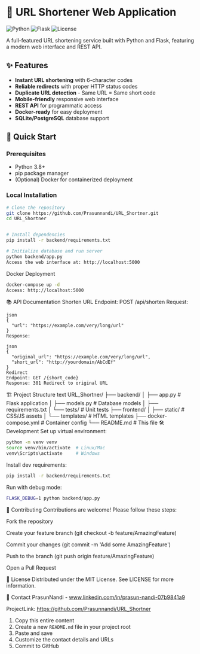 # 🔗 URL Shortener Web Application

![Python](https://img.shields.io/badge/python-3.8+-blue.svg)
![Flask](https://img.shields.io/badge/flask-2.0+-lightgrey.svg)
![License](https://img.shields.io/badge/license-MIT-green.svg)

A full-featured URL shortening service built with Python and Flask, featuring a modern web interface and REST API.

## ✨ Features

- **Instant URL shortening** with 6-character codes
- **Reliable redirects** with proper HTTP status codes
- **Duplicate URL detection** - Same URL = Same short code
- **Mobile-friendly** responsive web interface
- **REST API** for programmatic access
- **Docker-ready** for easy deployment
- **SQLite/PostgreSQL** database support

## 🚀 Quick Start

### Prerequisites
- Python 3.8+
- pip package manager
- (Optional) Docker for containerized deployment

### Local Installation
```bash
# Clone the repository
git clone https://github.com/Prasunnandi/URL_Shortner.git
cd URL_Shortner


# Install dependencies
pip install -r backend/requirements.txt

# Initialize database and run server
python backend/app.py
Access the web interface at: http://localhost:5000
```
Docker Deployment

```bash
docker-compose up -d
Access: http://localhost:5000
```

📚 API Documentation
Shorten URL
Endpoint: POST /api/shorten
Request:
```
json
{
  "url": "https://example.com/very/long/url"
}
Response:

json
{
  "original_url": "https://example.com/very/long/url",
  "short_url": "http://yourdomain/AbCdEf"
}
Redirect
Endpoint: GET /{short_code}
Response: 301 Redirect to original URL
```
🏗 Project Structure
text
URL_Shortner/
├── backend/
│   ├── app.py         # Flask application
│   ├── models.py      # Database models
│   ├── requirements.txt
│   └── tests/         # Unit tests
├── frontend/
│   ├── static/        # CSS/JS assets
│   └── templates/     # HTML templates
├── docker-compose.yml # Container config
└── README.md         # This file
🛠 Development
Set up virtual environment:

```bash
python -m venv venv
source venv/bin/activate  # Linux/Mac
venv\Scripts\activate     # Windows
```

Install dev requirements:

```bash
pip install -r backend/requirements.txt
```
Run with debug mode:

```bash
FLASK_DEBUG=1 python backend/app.py
```
🤝 Contributing
Contributions are welcome! Please follow these steps:

Fork the repository

Create your feature branch (git checkout -b feature/AmazingFeature)

Commit your changes (git commit -m 'Add some AmazingFeature')

Push to the branch (git push origin feature/AmazingFeature)

Open a Pull Request

📜 License
Distributed under the MIT License. See LICENSE for more information.

📧 Contact
PrasunNandi - www.linkedin.com/in/prasun-nandi-07b9841a9

ProjectLink: https://github.com/Prasunnandi/URL_Shortner

1. Copy this entire content
2. Create a new `README.md` file in your project root
3. Paste and save
4. Customize the contact details and URLs
5. Commit to GitHub
